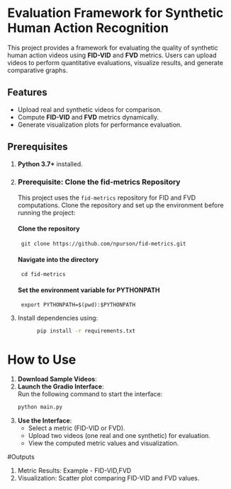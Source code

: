 # Evaluation Framework for Synthetic Human Action Recognition

This project provides a framework for evaluating the quality of synthetic human action videos using **FID-VID** and **FVD** metrics. Users can upload videos to perform quantitative evaluations, visualize results, and generate comparative graphs.

## Features
- Upload real and synthetic videos for comparison.
- Compute **FID-VID** and **FVD** metrics dynamically.
- Generate visualization plots for performance evaluation.

## Prerequisites
1. **Python 3.7+** installed.
2. ### Prerequisite: Clone the fid-metrics Repository
   This project uses the `fid-metrics` repository for FID and FVD computations. Clone the repository and set up the environment before running the project:
      #### Clone the repository
        git clone https://github.com/npurson/fid-metrics.git
      #### Navigate into the directory
        cd fid-metrics
      #### Set the environment variable for PYTHONPATH
        export PYTHONPATH=$(pwd):$PYTHONPATH
3. Install dependencies using:
   ```bash
         pip install -r requirements.txt

# How to Use

1. **Download Sample Videos**:  
2. **Launch the Gradio Interface**:  
   Run the following command to start the interface:
   ```bash
   python main.py
3. **Use the Interface**:
    - Select a metric (FID-VID or FVD).
    - Upload two videos (one real and one synthetic) for evaluation.
    - View the computed metric values and visualization.

#Outputs
1. Metric Results: Example - FID-VID,FVD
2. Visualization: Scatter plot comparing FID-VID and FVD values.
